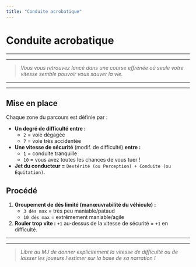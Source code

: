```yaml
---
title: "Conduite acrobatique"
---
```


# Conduite acrobatique

----
----

> *Vous vous retrouvez lancé dans une course effrénée où seule votre vitesse semble pouvoir vous sauver la vie.*

----
----

## Mise en place
Chaque zone du parcours est définie par :

* **Un degré de difficulté entre :**
    * `2` = voie dégagée
    * `7` = voie très accidentée
* **Une vitesse de sécurité** (modif. de difficulté) **entre :**
    * `1` = conduite tranquille
    * `10` = vous avez toutes les chances de vous tuer !
* **Jet du conducteur =** `Dextérité (ou Perception) + Conduite (ou Équitation)`.

## Procédé

1. **Groupement de dés limité (manœuvrabilité du véhicule) :**
    * `3 dés max` = très peu maniable/pataud
    * `10 dés max` = extrêmement maniable/agile
1. **Rouler trop vite :** `+1` au-dessus de la vitesse de sécurité = `+1` en difficulté.

----
----

> *Libre au MJ de donner explicitement la vitesse de difficulté ou de laisser les joueurs l'estimer sur la base de sa narration !*